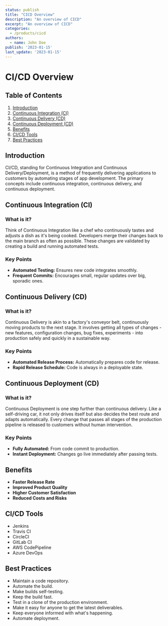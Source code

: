```yaml
---
status: publish
title: "CICD Overview"
description: "An overview of CICD"
excerpt: "An overview of CICD"
categories:
  - /products/cicd
authors:
  - name: John Doe
publish: '2023-01-15'
last_update: '2023-01-15'
---
```

# CI/CD Overview

## Table of Contents
1. [Introduction](#introduction)
2. [Continuous Integration (CI)](#continuous-integration-ci)
3. [Continuous Delivery (CD)](#continuous-delivery-cd)
4. [Continuous Deployment (CD)](#continuous-deployment-cd)
5. [Benefits](#benefits)
6. [CI/CD Tools](#cicd-tools)
7. [Best Practices](#best-practices)

## Introduction
CI/CD, standing for Continuous Integration and Continuous Delivery/Deployment, is a method of frequently delivering applications to customers by automating stages of app development. The primary concepts include continuous integration, continuous delivery, and continuous deployment.

## Continuous Integration (CI)
### What is it?
Think of Continuous Integration like a chef who continuously tastes and adjusts a dish as it's being cooked. Developers merge their changes back to the main branch as often as possible. These changes are validated by creating a build and running automated tests.

### Key Points
- **Automated Testing:** Ensures new code integrates smoothly.
- **Frequent Commits:** Encourages small, regular updates over big, sporadic ones.

## Continuous Delivery (CD)
### What is it?
Continuous Delivery is akin to a factory's conveyor belt, continuously moving products to the next stage. It involves getting all types of changes - new features, configuration changes, bug fixes, experiments - into production safely and quickly in a sustainable way.

### Key Points
- **Automated Release Process:** Automatically prepares code for release.
- **Rapid Release Schedule:** Code is always in a deployable state.

## Continuous Deployment (CD)
### What is it?
Continuous Deployment is one step further than continuous delivery. Like a self-driving car, it not only drives itself but also decides the best route and adapts automatically. Every change that passes all stages of the production pipeline is released to customers without human intervention.

### Key Points
- **Fully Automated:** From code commit to production.
- **Instant Deployment:** Changes go live immediately after passing tests.

## Benefits
- **Faster Release Rate**
- **Improved Product Quality**
- **Higher Customer Satisfaction**
- **Reduced Costs and Risks**

## CI/CD Tools
- Jenkins
- Travis CI
- CircleCI
- GitLab CI
- AWS CodePipeline
- Azure DevOps

## Best Practices
- Maintain a code repository.
- Automate the build.
- Make builds self-testing.
- Keep the build fast.
- Test in a clone of the production environment.
- Make it easy for anyone to get the latest deliverables.
- Keep everyone informed with what's happening.
- Automate deployment.